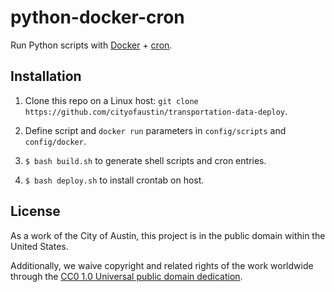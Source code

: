 # python-docker-cron
Run Python scripts with [Docker](https://docs.docker.com/) + [cron](http://man7.org/linux/man-pages/man8/cron.8.html).

## Installation

1. Clone this repo on a Linux host: `git clone https://github.com/cityofaustin/transportation-data-deploy`.

2. Define script and `docker run` parameters in `config/scripts` and `config/docker`.

2. `$ bash build.sh` to generate shell scripts and cron entries.

3. `$ bash deploy.sh` to install crontab on host.

## License

As a work of the City of Austin, this project is in the public domain within the United States.

Additionally, we waive copyright and related rights of the work worldwide through the [CC0 1.0 Universal public domain dedication](https://creativecommons.org/publicdomain/zero/1.0/).

